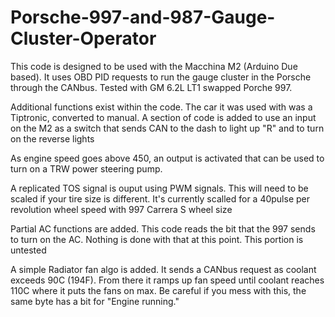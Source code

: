 # Porsche-997-and-987-Gauge-Cluster-Operator
This code is designed to be used with the Macchina M2 (Arduino Due based).  It uses OBD PID requests to run the gauge cluster in the Porsche through the CANbus.  Tested with GM 6.2L LT1 swapped Porche 997.

Additional functions exist within the code.  The car it was used with was a Tiptronic, converted to manual.  A section of code is added to use an input on the M2 as a switch that sends CAN to the dash to light up "R" and to turn on the reverse lights

As engine speed goes above 450, an output is activated that can be used to turn on a TRW power steering pump.

A replicated TOS signal is ouput using PWM signals.  This will need to be scaled if your tire size is different.  It's currently scalled for a 40pulse per revolution wheel speed with 997 Carrera S wheel size

Partial AC functions are added.  This code reads the bit that the 997 sends to turn on the AC.  Nothing is done with that at this point.  This portion is untested

A simple Radiator fan algo is added.  It sends a CANbus request as coolant exceeds 90C (194F).  From there it ramps up fan speed until coolant reaches 110C where it puts the fans on max.  Be careful if you mess with this, the same byte has a bit for "Engine running."
